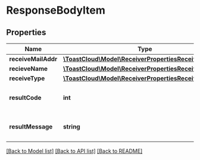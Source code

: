 # ResponseBodyItem

## Properties
Name | Type | Description | Notes
------------ | ------------- | ------------- | -------------
**receiveMailAddr** | [**\ToastCloud\Model\ReceiverPropertiesReceiveMailAddr**](ReceiverPropertiesReceiveMailAddr.md) |  | [optional] 
**recieveName** | [**\ToastCloud\Model\ReceiverPropertiesReceiveName**](ReceiverPropertiesReceiveName.md) |  | [optional] 
**receiveType** | [**\ToastCloud\Model\ReceiverPropertiesReceiveType**](ReceiverPropertiesReceiveType.md) |  | [optional] 
**resultCode** | **int** | 수신자 발송 요청 결과 코드 | [optional] 
**resultMessage** | **string** | 수신자 발송 요청 결과 메세지 | [optional] 

[[Back to Model list]](../README.md#documentation-for-models) [[Back to API list]](../README.md#documentation-for-api-endpoints) [[Back to README]](../README.md)


